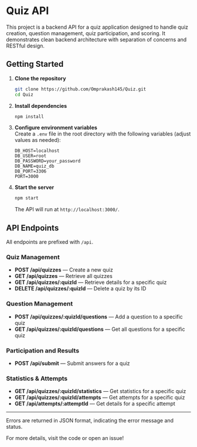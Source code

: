 # Quiz API

This project is a backend API for a quiz application designed to handle quiz creation, question management, quiz participation, and scoring. It demonstrates clean backend architecture with separation of concerns and RESTful design.

## Getting Started

1. **Clone the repository**  
   ```bash
   git clone https://github.com/Omprakash145/Quiz.git
   cd Quiz
   ```

2. **Install dependencies**  
   ```bash
   npm install
   ```

3. **Configure environment variables**  
   Create a `.env` file in the root directory with the following variables (adjust values as needed):
   ```
   DB_HOST=localhost
   DB_USER=root
   DB_PASSWORD=your_password
   DB_NAME=quiz_db
   DB_PORT=3306
   PORT=3000
   ```

4. **Start the server**  
   ```bash
   npm start
   ```
   The API will run at `http://localhost:3000/`.

## API Endpoints

All endpoints are prefixed with `/api`.

### Quiz Management
- **POST /api/quizzes** — Create a new quiz
- **GET /api/quizzes** — Retrieve all quizzes
- **GET /api/quizzes/:quizId** — Retrieve details for a specific quiz
- **DELETE /api/quizzes/:quizId** — Delete a quiz by its ID

### Question Management
- **POST /api/quizzes/:quizId/questions** — Add a question to a specific quiz
- **GET /api/quizzes/:quizId/questions** — Get all questions for a specific quiz

### Participation and Results
- **POST /api/submit** — Submit answers for a quiz

### Statistics & Attempts
- **GET /api/quizzes/:quizId/statistics** — Get statistics for a specific quiz
- **GET /api/quizzes/:quizId/attempts** — Get attempts for a specific quiz
- **GET /api/attempts/:attemptId** — Get details for a specific attempt

---

Errors are returned in JSON format, indicating the error message and status.

For more details, visit the code or open an issue!
